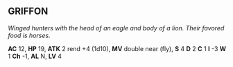 ## GRIFFON

_Winged hunters with the head of an eagle and body of a lion. Their favored food is horses._

**AC** 12, **HP** 19, **ATK** 2 rend +4 (1d10), **MV** double near (fly), **S** 4 **D** 2 **C** 1 **I** -3 **W** 1 **Ch** -1, **AL** N, **LV** 4

